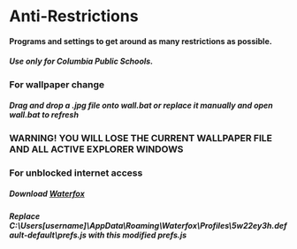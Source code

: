 # Anti-Restrictions
#### Programs and settings to get around as many restrictions as possible.
##### Use only for Columbia Public Schools.
### For wallpaper change
##### Drag and drop a .jpg file onto wall.bat or replace it manually and open wall.bat to refresh
### WARNING! YOU WILL LOSE THE CURRENT WALLPAPER FILE AND ALL ACTIVE EXPLORER WINDOWS

### For unblocked internet access
##### Download [Waterfox](https://github.com/WaterfoxCo/Waterfox/releases/download/G4.1.2/Install.Waterfox.exe)
##### Replace C:\Users\[username]\AppData\Roaming\Waterfox\Profiles\5w22ey3h.default-default\prefs.js with this modified prefs.js
